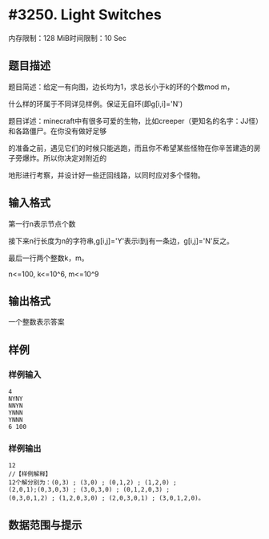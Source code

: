 # #3250. Light Switches

内存限制：128 MiB时间限制：10 Sec

## 题目描述

题目简述：给定一有向图，边长均为1，求总长小于k的环的个数mod m，

什么样的环属于不同详见样例。保证无自环(即g[i,i]='N')

题目详述：minecraft中有很多可爱的生物，比如creeper（更知名的名字：JJ怪）和各路僵尸。在你没有做好足够

的准备之前，遇见它们的时候只能逃跑，而且你不希望某些怪物在你辛苦建造的房子旁爆炸。所以你决定对附近的

地形进行考察，并设计好一些迂回线路，以同时应对多个怪物。

## 输入格式

第一行n表示节点个数

接下来n行长度为n的字符串,g[i,j]='Y'表示i到j有一条边，g[i,j]='N'反之。

最后一行两个整数k，m。

n<=100, k<=10^6, m<=10^9

## 输出格式

一个整数表示答案

## 样例

### 样例输入

    
    4
    NYNY
    NNYN
    YNNN
    YNNN
    6 100 
    
    

### 样例输出

    
    12 
    //【样例解释】
    12个解分别为：(0,3) ; (3,0) ; (0,1,2) ; (1,2,0) ; 
    (2,0,1);(0,3,0,3) ; (3,0,3,0) ; (0,1,2,0,3) ; 
    (0,3,0,1,2) ; (1,2,0,3,0) ; (2,0,3,0,1) ; (3,0,1,2,0)。 
    

## 数据范围与提示
